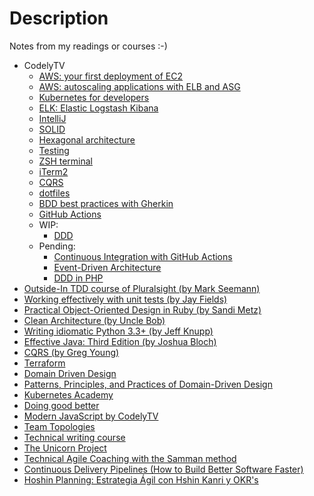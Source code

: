 # Description

Notes from my readings or courses :-)

- CodelyTV
  - [AWS: your first deployment of EC2](aws-ec2-codelytv.md)
  - [AWS: autoscaling applications with ELB and ASG](aws-autoscaling-elb-asg.md)
  - [Kubernetes for developers](kubernetes-for-developers.md)
  - [ELK: Elastic Logstash Kibana](elk-codelytv.md)
  - [IntelliJ](intellij.md)
  - [SOLID](solid-principles-applied.md)
  - [Hexagonal architecture](hexagonal-architecture.md)
  - [Testing](testing.md)
  - [ZSH terminal](zsh-terminal.md)
  - [iTerm2](iterm2.md)
  - [CQRS](cqrs-codelytv.md)
  - [dotfiles](dotfiles-codelytv.md)
  - [BDD best practices with Gherkin](bdd_best_practices_by_codelytv.md)
  - [GitHub Actions](github-actions-codelytv.md)
  - WIP:
    - [DDD](ddd-codelytv.md)
  - Pending:
    - [Continuous Integration with GitHub Actions](https://pro.codely.tv/library/github-actions-de-0-a-integracion-continua/109857/about/)
    - [Event-Driven Architecture](https://pro.codely.tv/library/comunicacion-entre-microservicios-event-driven-architecture/about/)
    - [DDD in PHP](https://pro.codely.tv/library/ddd-en-php/about/)
- [Outside-In TDD course of Pluralsight (by Mark Seemann)](outside-in-tdd-pluralsight.md)
- [Working effectively with unit tests (by Jay Fields)](working-effectively-with-unit-tests.md)
- [Practical Object-Oriented Design in Ruby (by Sandi Metz)](practical-object-oriented-design-in-ruby.md)
- [Clean Architecture (by Uncle Bob)](clean-architecture.md)
- [Writing idiomatic Python 3.3+ (by Jeff Knupp)](writing-idiomatic-python-3.md)
- [Effective Java: Third Edition (by Joshua Bloch)](effective-java-third-edition.md)
- [CQRS (by Greg Young)](cqrs-by-greg-young.md)
- [Terraform](terraform.md)
- [Domain Driven Design](Domain_Driven_Design.md)
- [Patterns, Principles, and Practices of Domain-Driven Design](patterns-principles-practices-ddd.md)
- [Kubernetes Academy](kubernetes-academy.md)
- [Doing good better](doing-good-better.md)
- [Modern JavaScript by CodelyTV](modern-javascript-codelytv.md)
- [Team Topologies](team-topologies.md)
- [Technical writing course](technical-writing-course.md)
- [The Unicorn Project](the-unicorn-project.md)
- [Technical Agile Coaching with the Samman method](samman-method.md)
- [Continuous Delivery Pipelines (How to Build Better Software Faster)](continuous-delivery-pipelines.md)
- [Hoshin Planning: Estrategia Ágil con Hshin Kanri y OKR's](hoshin-planning.md)
